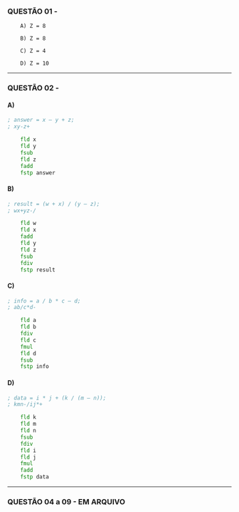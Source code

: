 ### QUESTÃO 01 -

        A) Z = 8

        B) Z = 8

        C) Z = 4
        
        D) Z = 10


----

### QUESTÃO 02 -

#### A)
```asm
; answer = x – y + z;
; xy-z+

    fld x
    fld y
    fsub
    fld z
    fadd
    fstp answer
```

#### B)
```asm
; result = (w + x) / (y – z);
; wx+yz-/

    fld w
    fld x
    fadd
    fld y
    fld z
    fsub
    fdiv
    fstp result
```

#### C)
```asm
; info = a / b * c – d; 
; ab/c*d-

    fld a
    fld b
    fdiv
    fld c
    fmul
    fld d
    fsub
    fstp info
```

#### D)
```asm
; data = i * j + (k / (m – n));
; kmn-/ij*+

    fld k
    fld m
    fld n
    fsub
    fdiv
    fld i 
    fld j 
    fmul
    fadd
    fstp data
```
----
### QUESTÃO 04 a 09 - EM ARQUIVO


        

